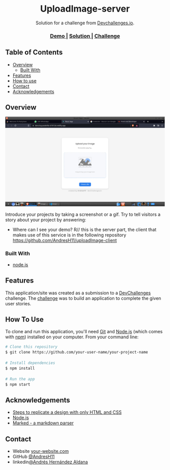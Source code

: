 <!-- Please update value in the {}  -->

<h1 align="center">UploadImage-server</h1>

<div align="center">
   Solution for a challenge from  <a href="http://devchallenges.io" target="_blank">Devchallenges.io</a>.
</div>

<div align="center">
  <h3>
    <a href="https://dancing-pastelito-079716.netlify.app/">
      Demo
    </a>
    <span> | </span>
    <a href="https://github.com/AndresH11/uploadImage-server">
      Solution
    </a>
    <span> | </span>
    <a href="https://devchallenges.io/challenges/O2iGT9yBd6xZBrOcVirx">
      Challenge
    </a>
  </h3>
</div>

<!-- TABLE OF CONTENTS -->

## Table of Contents

- [Overview](#overview)
  - [Built With](#built-with)
- [Features](#features)
- [How to use](#how-to-use)
- [Contact](#contact)
- [Acknowledgements](#acknowledgements)

<!-- OVERVIEW -->

## Overview

![screenshot](./utils/imagenPrueba.jpg)

Introduce your projects by taking a screenshot or a gif. Try to tell visitors a story about your project by answering:

- Where can I see your demo? R// this is the server part, the client that makes use of this service is in the following repository https://github.com/AndresH11/uploadImage-client

### Built With

<!-- This section should list any major frameworks that you built your project using. Here are a few examples.-->

- [node.js](https://nodejs.org/es/)

## Features

<!-- List the features of your application or follow the template. Don't share the figma file here :) -->

This application/site was created as a submission to a [DevChallenges](https://devchallenges.io/challenges) challenge. The [challenge](https://devchallenges.io/challenges/O2iGT9yBd6xZBrOcVirx) was to build an application to complete the given user stories.

## How To Use

<!-- Example: -->

To clone and run this application, you'll need [Git](https://git-scm.com) and [Node.js](https://nodejs.org/en/download/) (which comes with [npm](http://npmjs.com)) installed on your computer. From your command line:

```bash
# Clone this repository
$ git clone https://github.com/your-user-name/your-project-name

# Install dependencies
$ npm install

# Run the app
$ npm start
```

## Acknowledgements

<!-- This section should list any articles or add-ons/plugins that helps you to complete the project. This is optional but it will help you in the future. For example -->

- [Steps to replicate a design with only HTML and CSS](https://devchallenges-blogs.web.app/how-to-replicate-design/)
- [Node.js](https://nodejs.org/)
- [Marked - a markdown parser](https://github.com/chjj/marked)

## Contact

- Website [your-website.com](https://{your-web-site-link})
- GitHub [@AndresH11](https://github.com/AndresH11)
- linkedin[@Andrés Hernández Aldana](https://www.linkedin.com/in/andr%C3%A9s-hern%C3%A1ndez-aldana-a8b008149/)

